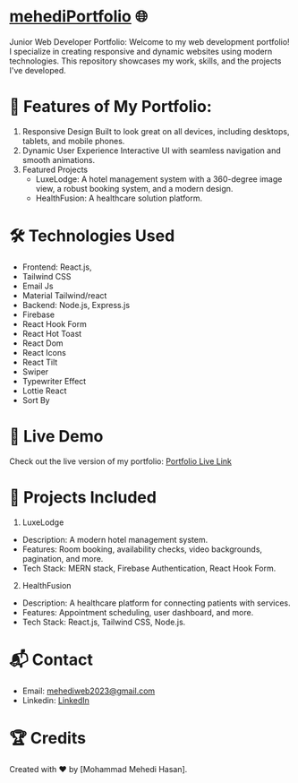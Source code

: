 # [mehediPortfolio](https://mehedi-6a626.web.app/) 🌐

Junior Web Developer Portfolio:
Welcome to my web development portfolio! I specialize in creating responsive and dynamic websites using modern technologies. This repository showcases my work, skills, and the projects I've developed.

# 🌟 Features of My Portfolio:
1. Responsive Design
     Built to look great on all devices, including desktops, tablets, and mobile phones.
2. Dynamic User Experience
     Interactive UI with seamless navigation and smooth animations.
3. Featured Projects
     - LuxeLodge: A hotel management system with a 360-degree image view, a robust booking system, and a modern design.
     - HealthFusion: A healthcare solution platform.


# 🛠 Technologies Used
- Frontend: React.js, 
- Tailwind CSS
- Email Js
- Material Tailwind/react
- Backend: Node.js, Express.js
- Firebase
- React Hook Form
- React Hot Toast
- React Dom
- React Icons
- React Tilt
- Swiper
- Typewriter Effect
- Lottie React
- Sort By



# 🔗 Live Demo
Check out the live version of my portfolio: [Portfolio Live Link](https://mehedi-6a626.web.app/)



# 📂 Projects Included
1. LuxeLodge
- Description: A modern hotel management system.
- Features: Room booking, availability checks, video backgrounds, pagination, and more.
- Tech Stack: MERN stack, Firebase Authentication, React Hook Form.

2. HealthFusion
- Description: A healthcare platform for connecting patients with services.
- Features: Appointment scheduling, user dashboard, and more.
- Tech Stack: React.js, Tailwind CSS, Node.js.


# 📬 Contact
- Email: mehediweb2023@gmail.com
- Linkedin: [LinkedIn](https://www.linkedin.com/in/mohammad-mehedi-hasan-364b2432b/)


# 🏆 Credits
Created with ❤️ by [Mohammad Mehedi Hasan].